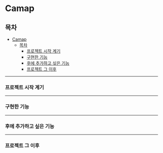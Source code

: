 # Camap

## 목차
- [Camap](#camap)
  - [목차](#목차)
    - [프로젝트 시작 계기](#프로젝트-시작-계기)
    - [구현한 기능](#구현한-기능)
    - [후에 추가하고 싶은 기능](#후에-추가하고-싶은-기능)
    - [프로젝트 그 이후](#프로젝트-그-이후)

<hr>

### 프로젝트 시작 계기


<hr>

### 구현한 기능


<hr>

### 후에 추가하고 싶은 기능


<hr>

### 프로젝트 그 이후